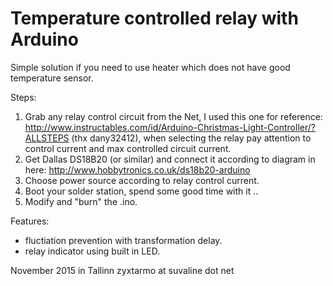 # Temperature controlled relay with Arduino

Simple solution if you need to use heater which does not have good
temperature sensor.

Steps:
 1. Grab any relay control circuit from the Net, I used this one for reference:
    http://www.instructables.com/id/Arduino-Christmas-Light-Controller/?ALLSTEPS
    (thx dany32412), when selecting the relay pay attention to control current 
    and max  controlled circuit current. 
 2. Get Dallas DS18B20 (or similar) and connect it according to
    diagram in here: http://www.hobbytronics.co.uk/ds18b20-arduino
 3. Choose power source according to relay control current.
 4. Boot your solder station, spend some good time with it ..
 5. Modify and "burn" the .ino.

Features:
 - fluctiation prevention with transformation delay.
 - relay indicator using built in LED.


November 2015 in Tallinn
zyxtarmo at suvaline dot net
